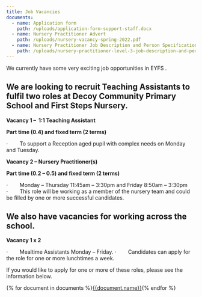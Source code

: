 ```yaml
---
title: Job Vacancies
documents:
  - name: Application form
    path: /uploads/application-form-support-staff.docx
  - name: Nursery Practitioner Advert
    path: /uploads/nursery-vacancy-spring-2022.pdf
  - name: Nursery Practitioner Job Description and Person Specification
    path: /uploads/nursery-practitioner-level-3-job-description-and-person-specification.pdf
---
```

We currently have some very exciting job opportunities in EYFS .

## We are looking to recruit Teaching Assistants to fulfil two roles at Decoy Community Primary School and First Steps Nursery.

**Vacancy 1 –  1:1 Teaching Assistant**

**Part time (0.4) and fixed term (2 terms)**

<!--\\[if !supportLists]-->·        <!--\\[endif]-->To support a Reception aged pupil with complex needs on Monday and Tuesday.

**Vacancy 2 – Nursery Practitioner(s)**

**Part time (0.2 – 0.5) and fixed term (2 terms)**

<!--\\[if !supportLists]-->·        <!--\\[endif]-->Monday – Thursday 11:45am – 3:30pm and Friday 8:50am – 3:30pm

<!--\\[if !supportLists]-->·        <!--\\[endif]-->This role will be working as a member of the nursery team and could be filled by one or more successful candidates.

## We also have vacancies for working across the school.

**Vacancy 1 x 2**

<!--\\[if !supportLists]-->·        <!--\\[endif]-->Mealtime Assistants Monday – Friday.

<!--\\[if !supportLists]-->·        <!--\\[endif]-->Candidates can apply for the role for one or more lunchtimes a week.

If you would like to apply for one or more of these roles, please see the information below.

<!--EndFragment-->

<div class="content-grid">
{% for document in documents %}<a href="{{document.path}}">{{document.name}}</a>{% endfor %}
</div>